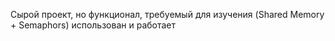 Сырой проект, но функционал, требуемый для изучения (Shared Memory + Semaphors) использован и работает
